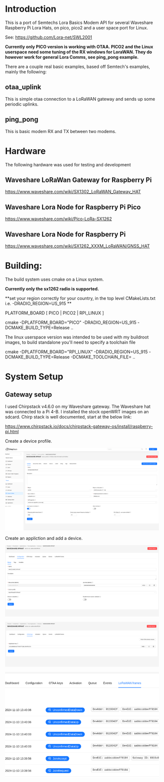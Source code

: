 # Introduction

This is a port of Semtechs Lora Basics Modem API for several Waveshare Raspberry Pi Lora Hats, on pico, pico2 and a user space port for Linux.

See:  https://github.com/Lora-net/SWL2001

**Currently only PICO version is working with OTAA.  PICO2 and the Linux userspace need some tuning of the RX windows for LoraWAN.  They do however 
work for general Lora Comms, see ping_pong example.**

There are a couple real basic examples, based off Semtech's examples, mainly the following:

## otaa_uplink

This is simple otaa connection to a LoRaWAN gateway and sends up some periodic uplinks.

## ping_pong

This is basic modem RX and TX between two modems.

# Hardware

The following hardware was used for testing and development

## Waveshare LoRaWan Gateway for Raspberry Pi

https://www.waveshare.com/wiki/SX1302_LoRaWAN_Gateway_HAT

## Waveshare Lora Node for Raspberry Pi Pico

https://www.waveshare.com/wiki/Pico-LoRa-SX1262


## Waveshare Lora Node for Raspberry Pi

https://www.waveshare.com/wiki/SX1262_XXXM_LoRaWAN/GNSS_HAT


# Building:

The build system uses cmake on a Linux system.

**Currently only the sx1262 radio is supported.**

**set your region correctly for your country, in the top level CMakeLists.txt i.e. -DRADIO_REGION=US_915 **

PLATFORM_BOARD [ PICO | PICO2 | RPI_LINUX ]

cmake -DPLATFORM_BOARD="PICO" -DRADIO_REGION=US_915 -DCMAKE_BUILD_TYPE=Release ..

The linux userspace version was intended to be used with my buildroot images, to build standalone you'll need to specify a toolchain file

cmake -DPLATFORM_BOARD="RPI_LINUX" -DRADIO_REGION=US_915 -DCMAKE_BUILD_TYPE=Release -DCMAKE_TOOLCHAIN_FILE=<path to your toolchainfile.cmake> ..

# System Setup

## Gateway setup

I used Chirpstack v4.6.0 on my Waveshare gateway.  The Waveshare hat was connected to a Pi 4-B.  I installed the stock openWRT images on an sdcard.  Chirp stack is well documented, start at the below link:

https://www.chirpstack.io/docs/chirpstack-gateway-os/install/raspberry-pi.html

Create a device profile.

![image](docs/images/chirp1.png)

Create an appliction and add a device.

![image](docs/images/chirp2.png)

![image](docs/images/chirp3.png)

![image](docs/images/chirp4.png)




